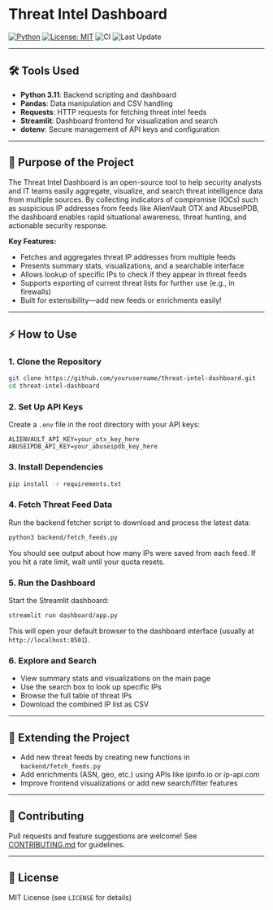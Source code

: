 # Threat Intel Dashboard

[![Python](https://img.shields.io/badge/python-3.11-blue.svg)](https://www.python.org/downloads/release/python-3110/)
[![License: MIT](https://img.shields.io/badge/License-MIT-yellow.svg)](https://opensource.org/licenses/MIT)
![CI](https://img.shields.io/badge/CI%2FCD-passing-brightgreen)
![Last Update](https://img.shields.io/badge/last%20update-July%202025-blue)

---

## 🛠️ Tools Used
- **Python 3.11**: Backend scripting and dashboard
- **Pandas**: Data manipulation and CSV handling
- **Requests**: HTTP requests for fetching threat intel feeds
- **Streamlit**: Dashboard frontend for visualization and search
- **dotenv**: Secure management of API keys and configuration

---

## 🚀 Purpose of the Project

The Threat Intel Dashboard is an open-source tool to help security analysts and IT teams easily aggregate, visualize, and search threat intelligence data from multiple sources. By collecting indicators of compromise (IOCs) such as suspicious IP addresses from feeds like AlienVault OTX and AbuseIPDB, the dashboard enables rapid situational awareness, threat hunting, and actionable security response.

**Key Features:**
- Fetches and aggregates threat IP addresses from multiple feeds
- Presents summary stats, visualizations, and a searchable interface
- Allows lookup of specific IPs to check if they appear in threat feeds
- Supports exporting of current threat lists for further use (e.g., in firewalls)
- Built for extensibility—add new feeds or enrichments easily!

---

## ⚡️ How to Use

### 1. **Clone the Repository**

```bash
git clone https://github.com/yourusername/threat-intel-dashboard.git
cd threat-intel-dashboard
```

### 2. **Set Up API Keys**

Create a `.env` file in the root directory with your API keys:

```
ALIENVAULT_API_KEY=your_otx_key_here
ABUSEIPDB_API_KEY=your_abuseipdb_key_here
```

### 3. **Install Dependencies**

```bash
pip install -r requirements.txt
```

### 4. **Fetch Threat Feed Data**

Run the backend fetcher script to download and process the latest data:

```bash
python3 backend/fetch_feeds.py
```

You should see output about how many IPs were saved from each feed. If you hit a rate limit, wait until your quota resets.

### 5. **Run the Dashboard**

Start the Streamlit dashboard:

```bash
streamlit run dashboard/app.py
```

This will open your default browser to the dashboard interface (usually at `http://localhost:8501`).

### 6. **Explore and Search**

- View summary stats and visualizations on the main page
- Use the search box to look up specific IPs
- Browse the full table of threat IPs
- Download the combined IP list as CSV

---

## 🧩 Extending the Project

- Add new threat feeds by creating new functions in `backend/fetch_feeds.py`
- Add enrichments (ASN, geo, etc.) using APIs like ipinfo.io or ip-api.com
- Improve frontend visualizations or add new search/filter features

---

## 🤝 Contributing

Pull requests and feature suggestions are welcome! See [CONTRIBUTING.md](CONTRIBUTING.md) for guidelines.

---

## 📄 License

MIT License (see `LICENSE` for details)